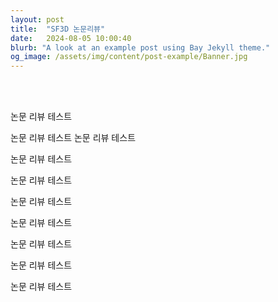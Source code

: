 ```yaml
---
layout: post
title:  "SF3D 논문리뷰"
date:   2024-08-05 10:00:40
blurb: "A look at an example post using Bay Jekyll theme."
og_image: /assets/img/content/post-example/Banner.jpg
---
```


<br />
<br />

논문 리뷰 테스트 

논문 리뷰 테스트 
논문 리뷰 테스트 

논문 리뷰 테스트 

논문 리뷰 테스트 

논문 리뷰 테스트 

논문 리뷰 테스트 

논문 리뷰 테스트 

논문 리뷰 테스트 

논문 리뷰 테스트 
